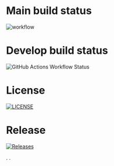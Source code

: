 # Main build status
![workflow](https://github.com/antnyyy/devops/actions/workflows/main.yml/badge.svg)
# Develop build status
![GitHub Actions Workflow Status](https://img.shields.io/github/actions/workflow/status/antnyyy/devops/main.yml)
# License
[![LICENSE](https://img.shields.io/github/license/antnyyy/devops.svg?style=flat-square)](https://github.com/antnyyy/devops/blob/master/LICENSE)
# Release
[![Releases](https://img.shields.io/github/release/antnyyy/devops/all.svg?style=flat-square)](https://github.com/antnyyy/devops/releases)

.
.
